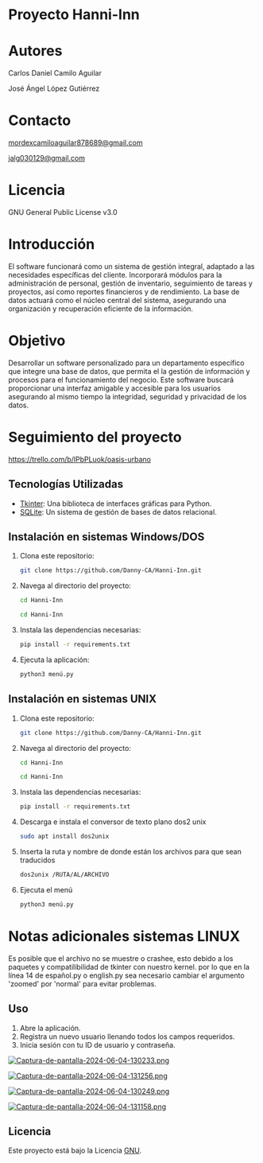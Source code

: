 # Proyecto Hanni-Inn

# Autores
Carlos Daniel Camilo Aguilar

José Ángel López Gutiérrez

# Contacto
mordexcamiloaguilar878689@gmail.com

jalg030129@gmail.com

# Licencia
GNU General Public License v3.0

# Introducción
El software funcionará como un sistema de gestión integral, adaptado a las necesidades específicas del 
cliente. Incorporará módulos para la administración de personal, gestión de inventario, 
seguimiento de tareas y proyectos, así como reportes financieros y de rendimiento. La base de datos actuará 
como el núcleo central del sistema, asegurando una organización y recuperación eficiente de la información.

# Objetivo
Desarrollar un software personalizado para un departamento específico que integre una base de datos, 
que permita el la gestión de información y procesos para el funcionamiento del negocio. Este software buscará proporcionar una interfaz amigable y accesible para los usuarios asegurando al mismo tiempo la integridad, seguridad y privacidad de los datos.
# Seguimiento del proyecto 
https://trello.com/b/lPbPLuok/oasis-urbano

## Tecnologías Utilizadas

- [Tkinter](https://docs.python.org/es/3/library/tkinter.html): Una biblioteca de interfaces gráficas para Python.
- [SQLite](https://www.sqlite.org/):  Un sistema de gestión de bases de datos relacional.

## Instalación en sistemas Windows/DOS

1. Clona este repositorio:
    ```bash
    git clone https://github.com/Danny-CA/Hanni-Inn.git
    ```

2. Navega al directorio del proyecto:
    ```bash
    cd Hanni-Inn

    cd Hanni-Inn
      ```

3. Instala las dependencias necesarias:
    ```bash
    pip install -r requirements.txt
    ```

4. Ejecuta la aplicación:
    ```bash
    python3 menú.py
    ```
## Instalación en sistemas UNIX

1. Clona este repositorio:
    ```bash
    git clone https://github.com/Danny-CA/Hanni-Inn.git
    ```

2. Navega al directorio del proyecto:
    ```bash
    cd Hanni-Inn

    cd Hanni-Inn
    ```

3. Instala las dependencias necesarias:
    ```bash
    pip install -r requirements.txt
    ```

4. Descarga e instala el conversor de texto plano dos2 unix
    ```bash
    sudo apt install dos2unix
    ```
5. Inserta la ruta y nombre de donde están los archivos para que sean traducidos
    ```bash
    dos2unix /RUTA/AL/ARCHIVO
    ```
6. Ejecuta el menú
    ```bash
    python3 menú.py
    ```

# Notas adicionales sistemas LINUX
Es posible que el archivo no se muestre o crashee, esto debido a los paquetes y compatilibilidad de tkinter con nuestro kernel. por lo que en la línea 14 de español.py o english.py sea necesario cambiar el argumento 'zoomed' por 'normal' para evitar problemas.
## Uso

1. Abre la aplicación.
2. Registra un nuevo usuario llenando todos los campos requeridos.
3. Inicia sesión con tu ID de usuario y contraseña.

[![Captura-de-pantalla-2024-06-04-130233.png](https://i.postimg.cc/vHJ5PZbG/Captura-de-pantalla-2024-06-04-130233.png)](https://postimg.cc/xcPk8YXZ)

[![Captura-de-pantalla-2024-06-04-131256.png](https://i.postimg.cc/85G7W7R0/Captura-de-pantalla-2024-06-04-131256.png)](https://postimg.cc/94xXHFNd)

[![Captura-de-pantalla-2024-06-04-130249.png](https://i.postimg.cc/BvVFKSYW/Captura-de-pantalla-2024-06-04-130249.png)](https://postimg.cc/Y4QjcHB8)

[![Captura-de-pantalla-2024-06-04-131158.png](https://i.postimg.cc/R0Rs5HZ7/Captura-de-pantalla-2024-06-04-131158.png)](https://postimg.cc/p9mYKy8r)

## Licencia

Este proyecto está bajo la Licencia [GNU](https://www.gnu.org/home.es.html).


